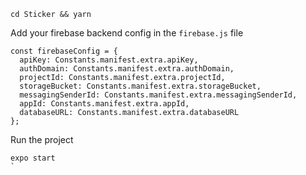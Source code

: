 ```
cd Sticker && yarn
```

Add your firebase backend config in the `firebase.js` file
```
const firebaseConfig = {
  apiKey: Constants.manifest.extra.apiKey,
  authDomain: Constants.manifest.extra.authDomain,
  projectId: Constants.manifest.extra.projectId,
  storageBucket: Constants.manifest.extra.storageBucket,
  messagingSenderId: Constants.manifest.extra.messagingSenderId,
  appId: Constants.manifest.extra.appId,
  databaseURL: Constants.manifest.extra.databaseURL
};
```

Run the project
```
expo start
`

